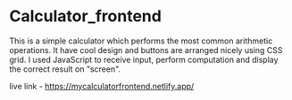 # Calculator_frontend

This is a simple calculator which performs the most common arithmetic operations. It have cool design and buttons are arranged nicely using CSS grid. I used JavaScript to receive input, perform computation and display the correct result on "screen".

live link - https://mycalculatorfrontend.netlify.app/

